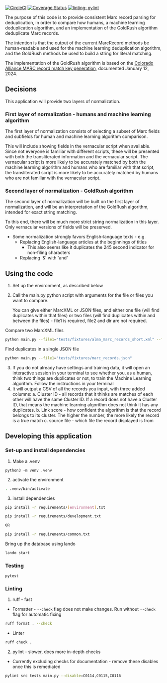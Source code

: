 [![CircleCI](https://dl.circleci.com/status-badge/img/gh/pulibrary/pymarc_dedupe/tree/main.svg?style=svg)](https://dl.circleci.com/status-badge/redirect/gh/pulibrary/pymarc_dedupe/tree/main)
[![Coverage Status](https://coveralls.io/repos/github/pulibrary/pymarc_dedupe/badge.svg?branch=main)](https://coveralls.io/github/pulibrary/pymarc_dedupe?branch=main)
[![linting: pylint](https://img.shields.io/badge/linting-pylint-yellowgreen)](https://github.com/pulibrary/pymarc_dedupe)


The purpose of this code is to provide consistent Marc record parsing for deduplication, in order to compare how humans, a machine learning deduplication algorithm, and an implementation of the GoldRush algorithm deduplicate Marc records.

The intention is that the output of the current MarcRecord methods be human-readable and used for the machine learning deduplication algorithm, and the GoldRush methods be used to build a string for literal matching. 

The implementation of the GoldRush algorithm is based on the [Colorado Alliance MARC record match key generation](https://coalliance.org/sites/default/files/GoldRush-Match_KeyJanuary2024_0.doc), documented January 12, 2024.

## Decisions
This application will provide two layers of normalization.

### First layer of normalization - humans and machine learning algorithm
The first layer of normalization consists of selecting a subset of Marc fields and subfields for human and machine learning algorithm comparison.

This will include showing fields in the vernacular script when available. Since not everyone is familiar with different scripts, these will be presented with both the transliterated information and the vernacular script. The vernacular script is more likely to be accurately matched by both the machine learning algorithm and humans who are familiar with that script, the transliterated script is more likely to be accurately matched by humans who are not familiar with the vernacular script.

### Second layer of normalization - GoldRush algorithm
The second layer of normalization will be built on the first layer of normalization, and will be an interpretation of the GoldRush algorithm, intended for exact string matching. 

To this end, there will be much more strict string normalization in this layer. Only vernacular versions of fields will be preserved.

- Some normalization strongly favors English-language texts - e.g.
  - Replacing English-language articles at the beginnings of titles
    - This also seems like it duplicates the 245 second indicator for non-filing characters
  - Replacing '&' with 'and'

## Using the code
1. Set up the environment, as described below
2. Call the main.py python script with arguments for the file or files you want to compare.

   You can give either MarcXML or JSON files, and either one file (will find duplicates within that files) or two files (will find duplicates within and between the files) - file1 is required, file2 and dir are not required.

Compare two MarcXML files
```bash
python main.py --file1="tests/fixtures/alma_marc_records_short.xml" --file2="tests/fixtures/alma_marc_records.xml" --dir="experiments_files_and_output"
```
Find duplicates in a single JSON file
```bash
python main.py --file1="tests/fixtures/marc_records.json"
```
3. If you do not already have settings and training data, it will open an interactive session in your terminal to see whether you, as a human, think two things are duplicates or not, to train the Machine Learning algorithm. Follow the instructions in your terminal
4. It will output a CSV of all the records you input, with three added columns:
  a. Cluster ID - all records that it thinks are matches of each other will have the same Cluster ID. If a record does not have a Cluster ID, that means the machine learning algorithm does not think it has any duplicates.
  b. Link score - how confident the algorithm is that the record belongs to its cluster. The higher the number, the more likely the record is a true match
  c. source file - which file the record displayed is from

## Developing this application
### Set-up and install dependencies
1. Make a .venv
```
python3 -m venv .venv
```
2. activate the environment
```bash
. .venv/bin/activate
```

3. install dependencies
```bash
pip install -r requirements/[environment].txt

pip install -r requirements/development.txt

OR

pip install -r requirements/common.txt
```

Bring up the database using lando

```bash
lando start
```

### Testing
```bash
pytest
```

### Linting
1. ruff - fast
  - Formatter - `--check` flag does not make changes. Run without `--check` flag for automatic fixing
  ```bash
  ruff format . --check
  ```
  - Linter
  ```bash
  ruff check .
  ```
2. pylint - slower, does more in-depth checks
  - Currently excluding checks for documentation - remove these disables once this is remediated
```bash
pylint src tests main.py --disable=C0114,C0115,C0116
```
